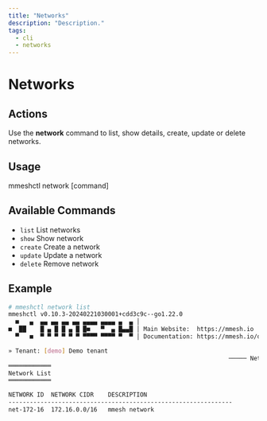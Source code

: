 ```yaml
---
title: "Networks"
description: "Description."
tags:
  - cli
  - networks
---
```


# Networks


## Actions

Use the **network** command to list, show details, create, update or delete networks.

## Usage

  mmeshctl  network [command]

## Available Commands

- `list`        List networks
- `show`        Show network
- `create`      Create a network
- `update`      Update a network
- `delete`      Remove network

## Example

```bash
# mmeshctl network list
mmeshctl v0.10.3-20240221030001+cdd3c9c--go1.22.0
  ■   ▄  ▄▄ ▄▄ ▄▄ ▄▄ ▄▄▄▄ ▄▄▄▄ ▄  ▄ │
■  ██    █ ▄ █ █ ▄ █ █■   ▀  ▄ █▄▄█ │ Main Website:  https://mmesh.io
  ▀   ■  ▀ ▀ ▀ ▀ ▀ ▀ ▀▀▀▀ ▀▀▀▀ ▀  ▀ │ Documentation: https://mmesh.io/docs

» Tenant: [demo] Demo tenant
                                                              ───── Networks ≡
════════════
Network List
════════════

NETWORK ID	NETWORK CIDR 	DESCRIPTION                      
---------------------------------------------------------------
net-172-16	172.16.0.0/16	mmesh network                  
```

